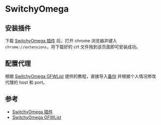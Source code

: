 # SwitchyOmega

## 安装插件

下载 [SwitchyOmega 插件](https://github.com/FelisCatus/SwitchyOmega/releases) 后，打开 chrome 浏览器并键入 `chrome://extensions`，将下载好的 crt 文件拖到该页面即可安装成功。


## 配置代理

根据 [SwitchyOmega GFWList](https://github.com/FelisCatus/SwitchyOmega/wiki/GFWList) 提供的教程，直接导入[备份](https://github.com/FelisCatus/SwitchyOmega/wiki/GFWList.bak) 并根据个人情况修改代理的 host 和 port。


## 参考

* [SwitchyOmega 插件](https://github.com/FelisCatus/SwitchyOmega/releases)
* [SwitchyOmega GFWList](https://github.com/FelisCatus/SwitchyOmega/wiki/GFWList)